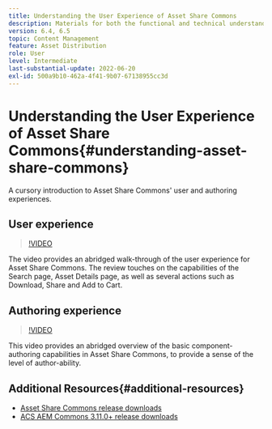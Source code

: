 ```yaml
---
title: Understanding the User Experience of Asset Share Commons
description: Materials for both the functional and technical understanding Assets Share Commons
version: 6.4, 6.5
topic: Content Management
feature: Asset Distribution
role: User
level: Intermediate
last-substantial-update: 2022-06-20
exl-id: 500a9b10-462a-4f41-9b07-67138955cc3d
---
```

# Understanding the User Experience of Asset Share Commons{#understanding-asset-share-commons}

A cursory introduction to Asset Share Commons' user and authoring experiences.

## User experience

>[!VIDEO](https://video.tv.adobe.com/v/20497?quality=12&learn=on)

The video provides an abridged walk-through of the user experience for Asset Share Commons. The review touches on the capabilities of the Search page, Asset Details page, as well as several actions such as Download, Share and Add to Cart.

## Authoring experience

>[!VIDEO](https://video.tv.adobe.com/v/20498?quality=12&learn=on)

This video provides an abridged overview of the basic component-authoring capabilities in Asset Share Commons, to provide a sense of the level of author-ability.

## Additional Resources{#additional-resources}

* [Asset Share Commons release downloads](https://github.com/Adobe-Marketing-Cloud/asset-share-commons/releases)
* [ACS AEM Commons 3.11.0+ release downloads](https://github.com/Adobe-Consulting-Services/acs-aem-commons/releases)
